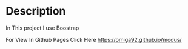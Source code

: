# Description
In This project I use Boostrap

For View In Github Pages Click Here https://omiga92.github.io/modus/
